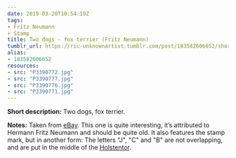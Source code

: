 ```yaml
---
date: 2019-03-20T10:54:19Z
tags:
- Fritz Neumann
- Stamp
title: Two dogs - fox terrier (Fritz Neumann)
tumblr_url: https://ric-unknownartist.tumblr.com/post/183582606652/short-description-two-dogs-fox-terrier-notes
alias:
- 183582606652
resources:
- src: "P3390772.jpg"
- src: "P3390777.jpg"
- src: "P3390776.jpg"
- src: "P3390771.jpg"
---
```


**Short description:** Two dogs, fox terrier.

**Notes:** Taken from [eBay](https://www.ebay.de/itm/HERMANN-FRITZ-NEUMANN-kol-Radierung-1910-20-ZWEI-FOXTERRIER-/372190490460). This one is quite interesting, it’s attributed to Hermann Fritz Neumann and should be quite old. It also features the stamp mark, but in another form: The letters "J", "C" and "B" are not overlapping, and are put in the middle of the [Holstentor](https://en.wikipedia.org/wiki/Holstentor).
